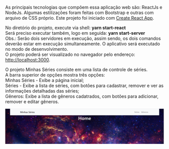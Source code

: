 As principais tecnologias que compõem essa aplicação web são: ReactJs e NodeJs. Algumas estilizações foram feitas com Bootstrap e outras com arquivo de CSS próprio. 
Este projeto foi iniciado com [Create React App](https://github.com/facebook/create-react-app).

No diretório do projeto, execute via shell: <b>yarn start-react</b><br/>
Será preciso executar também, logo em seguida: <b>yarn start-server</b><br/>
Obs.: Serão dois servidores em execução, assim sendo, os dois comandos deverão estar em execução simultaneamente. 
O aplicativo será executado no modo de desenvolvimento.<br/>
O projeto poderá ser visualizado no navegador pelo endereço: [http://localhost:3000](http://localhost:3000).<br/>

O projeto Minhas Séries consiste em uma lista de controle de séries.<br/>
A barra superior de opções mostra três opções:<br/>
Minhas Séries - Exibe a página inicial;<br/>
Séries - Exibe a lista de séries, com botões para cadastrar, remover e ver as informações detalhadas das séries;<br/>
Gêneros: Exibe a lista de gêneros cadatrados, com botões para adicionar, remover e editar gêneros.<br/>

<img src="/src/Image/home.png">




















